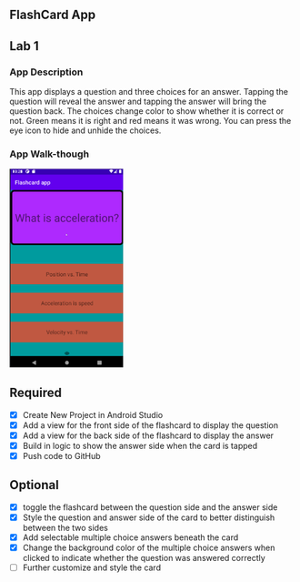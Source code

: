 ## FlashCard App

## Lab 1

### App Description
This app displays a question and three choices for an answer. Tapping the question will reveal the answer and tapping the answer will bring the question back. The choices change color to show whether it is correct or not. Green means it is right and red means it was wrong. You can press the eye icon to hide and unhide the choices.

### App Walk-though

<img src="https://github.com/q10rcode/Flashcard-app/raw/master/FlashcardDemo.gif" width=200><br>

## Required
- [x] Create New Project in Android Studio
- [x] Add a view for the front side of the flashcard to display the question
- [x] Add a view for the back side of the flashcard to display the answer
- [x] Build in logic to show the answer side when the card is tapped
- [x] Push code to GitHub
## Optional
- [x] toggle the flashcard between the question side and the answer side
- [x] Style the question and answer side of the card to better distinguish between the two sides
- [x] Add selectable multiple choice answers beneath the card
- [x] Change the background color of the multiple choice answers when clicked to indicate whether the question was answered correctly
- [ ] Further customize and style the card
